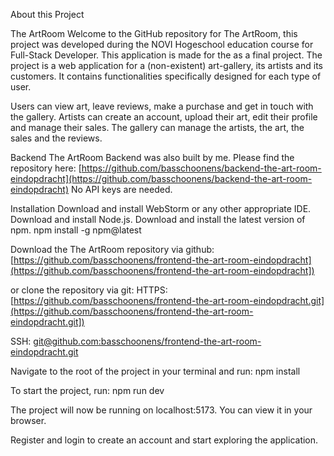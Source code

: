 About this Project

The ArtRoom
Welcome to the GitHub repository for The ArtRoom, this project was developed during the NOVI Hogeschool education course for Full-Stack Developer.
This application is made for the as a final project. The project is a web application for a (non-existent) art-gallery, its artists and its customers.
It contains functionalities specifically designed for each type of user.

Users can view art, leave reviews, make a purchase and get in touch with the gallery.
Artists can create an account, upload their art, edit their profile and manage their sales.
The gallery can manage the artists, the art, the sales and the reviews.

Backend
The ArtRoom Backend was also built by me. Please find the repository here:
[https://github.com/basschoonens/backend-the-art-room-eindopdracht](https://github.com/basschoonens/backend-the-art-room-eindopdracht)
No API keys are needed.

Installation
Download and install WebStorm or any other appropriate IDE.
Download and install Node.js.
Download and install the latest version of npm.
npm install -g npm@latest

Download the The ArtRoom repository via github:
[https://github.com/basschoonens/frontend-the-art-room-eindopdracht](https://github.com/basschoonens/frontend-the-art-room-eindopdracht])

or clone the repository via git:
HTTPS:
[https://github.com/basschoonens/frontend-the-art-room-eindopdracht.git](https://github.com/basschoonens/frontend-the-art-room-eindopdracht.git])

SSH:
[git@github.com:basschoonens/frontend-the-art-room-eindopdracht.git](git@github.com:basschoonens/frontend-the-art-room-eindopdracht.git)


Navigate to the root of the project in your terminal and run:
npm install

To start the project, run:
npm run dev

The project will now be running on localhost:5173. You can view it in your browser.

Register and login to create an account and start exploring the application.
